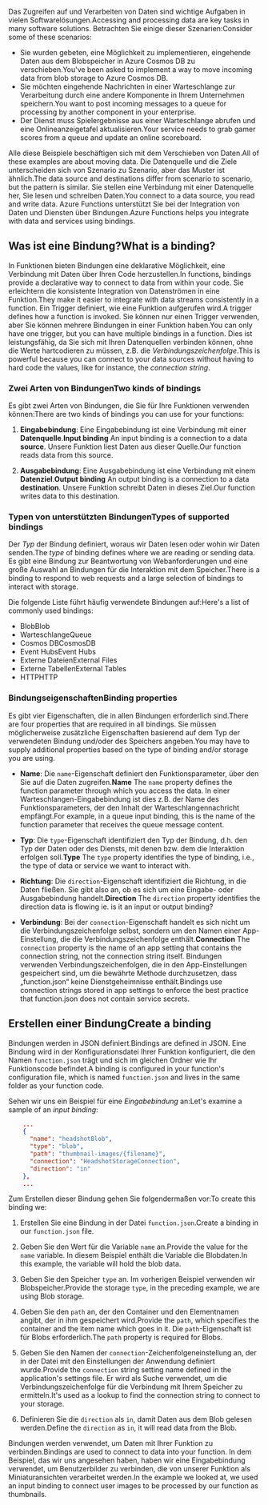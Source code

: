 <span data-ttu-id="7c543-101">Das Zugreifen auf und Verarbeiten von Daten sind wichtige Aufgaben in vielen Softwarelösungen.</span><span class="sxs-lookup"><span data-stu-id="7c543-101">Accessing and processing data are key tasks in many software solutions.</span></span> <span data-ttu-id="7c543-102">Betrachten Sie einige dieser Szenarien:</span><span class="sxs-lookup"><span data-stu-id="7c543-102">Consider some of these scenarios:</span></span>

* <span data-ttu-id="7c543-103">Sie wurden gebeten, eine Möglichkeit zu implementieren, eingehende Daten aus dem Blobspeicher in Azure Cosmos DB zu verschieben.</span><span class="sxs-lookup"><span data-stu-id="7c543-103">You've been asked to implement a way to move incoming data from blob storage to Azure Cosmos DB.</span></span>
* <span data-ttu-id="7c543-104">Sie möchten eingehende Nachrichten in einer Warteschlange zur Verarbeitung durch eine andere Komponente in Ihrem Unternehmen speichern.</span><span class="sxs-lookup"><span data-stu-id="7c543-104">You want to post incoming messages to a queue for processing by another component in your enterprise.</span></span>
* <span data-ttu-id="7c543-105">Der Dienst muss Spielergebnisse aus einer Warteschlange abrufen und eine Onlineanzeigetafel aktualisieren.</span><span class="sxs-lookup"><span data-stu-id="7c543-105">Your service needs to grab gamer scores from a queue and update an online scoreboard.</span></span>

<span data-ttu-id="7c543-106">Alle diese Beispiele beschäftigen sich mit dem Verschieben von Daten.</span><span class="sxs-lookup"><span data-stu-id="7c543-106">All of these examples are about moving data.</span></span> <span data-ttu-id="7c543-107">Die Datenquelle und die Ziele unterscheiden sich von Szenario zu Szenario, aber das Muster ist ähnlich.</span><span class="sxs-lookup"><span data-stu-id="7c543-107">The data source and destinations differ from scenario to scenario, but the pattern is similar.</span></span> <span data-ttu-id="7c543-108">Sie stellen eine Verbindung mit einer Datenquelle her, Sie lesen und schreiben Daten.</span><span class="sxs-lookup"><span data-stu-id="7c543-108">You connect to a data source, you read and write data.</span></span> <span data-ttu-id="7c543-109">Azure Functions unterstützt Sie bei der Integration von Daten und Diensten über Bindungen.</span><span class="sxs-lookup"><span data-stu-id="7c543-109">Azure Functions helps you integrate with data and services using bindings.</span></span> 

## <a name="what-is-a-binding"></a><span data-ttu-id="7c543-110">Was ist eine Bindung?</span><span class="sxs-lookup"><span data-stu-id="7c543-110">What is a binding?</span></span>

<span data-ttu-id="7c543-111">In Funktionen bieten Bindungen eine deklarative Möglichkeit, eine Verbindung mit Daten über Ihren Code herzustellen.</span><span class="sxs-lookup"><span data-stu-id="7c543-111">In functions, bindings provide a declarative way to connect to data from within your code.</span></span> <span data-ttu-id="7c543-112">Sie erleichtern die konsistente Integration von Datenströmen in eine Funktion.</span><span class="sxs-lookup"><span data-stu-id="7c543-112">They make it easier to integrate with data streams consistently in a function.</span></span> <span data-ttu-id="7c543-113">Ein Trigger definiert, wie eine Funktion aufgerufen wird.</span><span class="sxs-lookup"><span data-stu-id="7c543-113">A trigger defines how a function is invoked.</span></span> <span data-ttu-id="7c543-114">Sie können nur einen Trigger verwenden, aber Sie können mehrere Bindungen in einer Funktion haben.</span><span class="sxs-lookup"><span data-stu-id="7c543-114">You can only have one trigger, but you can have multiple bindings in a function.</span></span> <span data-ttu-id="7c543-115">Dies ist leistungsfähig, da Sie sich mit Ihren Datenquellen verbinden können, ohne die Werte hartcodieren zu müssen, z.B. die *Verbindungszeichenfolge*.</span><span class="sxs-lookup"><span data-stu-id="7c543-115">This is powerful because you can connect to your data sources without having to hard code the values, like for instance, the *connection string*.</span></span>

### <a name="two-kinds-of-bindings"></a><span data-ttu-id="7c543-116">Zwei Arten von Bindungen</span><span class="sxs-lookup"><span data-stu-id="7c543-116">Two kinds of bindings</span></span>

<span data-ttu-id="7c543-117">Es gibt zwei Arten von Bindungen, die Sie für Ihre Funktionen verwenden können:</span><span class="sxs-lookup"><span data-stu-id="7c543-117">There are two kinds of bindings you can use for your functions:</span></span>

1. <span data-ttu-id="7c543-118">**Eingabebindung**: Eine Eingabebindung ist eine Verbindung mit einer **Datenquelle**.</span><span class="sxs-lookup"><span data-stu-id="7c543-118">**Input binding** An input binding is a connection to a data **source**.</span></span> <span data-ttu-id="7c543-119">Unsere Funktion liest Daten aus dieser Quelle.</span><span class="sxs-lookup"><span data-stu-id="7c543-119">Our function reads data from this source.</span></span>

1. <span data-ttu-id="7c543-120">**Ausgabebindung**: Eine Ausgabebindung ist eine Verbindung mit einem **Datenziel**.</span><span class="sxs-lookup"><span data-stu-id="7c543-120">**Output binding** An output binding is a connection to a data **destination**.</span></span> <span data-ttu-id="7c543-121">Unsere Funktion schreibt Daten in dieses Ziel.</span><span class="sxs-lookup"><span data-stu-id="7c543-121">Our function writes data to this destination.</span></span>

### <a name="types-of-supported-bindings"></a><span data-ttu-id="7c543-122">Typen von unterstützten Bindungen</span><span class="sxs-lookup"><span data-stu-id="7c543-122">Types of supported bindings</span></span>

<span data-ttu-id="7c543-123">Der *Typ* der Bindung definiert, woraus wir Daten lesen oder wohin wir Daten senden.</span><span class="sxs-lookup"><span data-stu-id="7c543-123">The *type* of binding defines where we are reading or sending data.</span></span> <span data-ttu-id="7c543-124">Es gibt eine Bindung zur Beantwortung von Webanforderungen und eine große Auswahl an Bindungen für die Interaktion mit dem Speicher.</span><span class="sxs-lookup"><span data-stu-id="7c543-124">There is a binding to respond to web requests and a large selection of bindings to interact with storage.</span></span>

<span data-ttu-id="7c543-125">Die folgende Liste führt häufig verwendete Bindungen auf:</span><span class="sxs-lookup"><span data-stu-id="7c543-125">Here's a list of commonly used bindings:</span></span>
- <span data-ttu-id="7c543-126">Blob</span><span class="sxs-lookup"><span data-stu-id="7c543-126">Blob</span></span>
- <span data-ttu-id="7c543-127">Warteschlange</span><span class="sxs-lookup"><span data-stu-id="7c543-127">Queue</span></span>
- <span data-ttu-id="7c543-128">Cosmos DB</span><span class="sxs-lookup"><span data-stu-id="7c543-128">CosmosDB</span></span>
- <span data-ttu-id="7c543-129">Event Hubs</span><span class="sxs-lookup"><span data-stu-id="7c543-129">Event Hubs</span></span>
- <span data-ttu-id="7c543-130">Externe Dateien</span><span class="sxs-lookup"><span data-stu-id="7c543-130">External Files</span></span>
- <span data-ttu-id="7c543-131">Externe Tabellen</span><span class="sxs-lookup"><span data-stu-id="7c543-131">External Tables</span></span>
- <span data-ttu-id="7c543-132">HTTP</span><span class="sxs-lookup"><span data-stu-id="7c543-132">HTTP</span></span>

### <a name="binding-properties"></a><span data-ttu-id="7c543-133">Bindungseigenschaften</span><span class="sxs-lookup"><span data-stu-id="7c543-133">Binding properties</span></span>

<span data-ttu-id="7c543-134">Es gibt vier Eigenschaften, die in allen Bindungen erforderlich sind.</span><span class="sxs-lookup"><span data-stu-id="7c543-134">There are four properties that are required in all bindings.</span></span> <span data-ttu-id="7c543-135">Sie müssen möglicherweise zusätzliche Eigenschaften basierend auf dem Typ der verwendeten Bindung und/oder des Speichers angeben.</span><span class="sxs-lookup"><span data-stu-id="7c543-135">You may have to supply additional properties based on the type of binding and/or storage you are using.</span></span>

- <span data-ttu-id="7c543-136">**Name**: Die `name`-Eigenschaft definiert den Funktionsparameter, über den Sie auf die Daten zugreifen.</span><span class="sxs-lookup"><span data-stu-id="7c543-136">**Name** The `name` property defines the function parameter through which you access the data.</span></span> <span data-ttu-id="7c543-137">In einer Warteschlangen-Eingabebindung ist dies z.B. der Name des Funktionsparameters, der den Inhalt der Warteschlangennachricht empfängt.</span><span class="sxs-lookup"><span data-stu-id="7c543-137">For example, in a queue input binding, this is the name of the function parameter that receives the queue message content.</span></span> 

- <span data-ttu-id="7c543-138">**Typ**: Die `type`-Eigenschaft identifiziert den Typ der Bindung, d.h. den Typ der Daten oder des Diensts, mit denen bzw. dem die Interaktion erfolgen soll.</span><span class="sxs-lookup"><span data-stu-id="7c543-138">**Type** The `type` property identifies the type of binding, i.e., the type of data or service we want to interact with.</span></span>

- <span data-ttu-id="7c543-139">**Richtung**: Die `direction`-Eigenschaft identifiziert die Richtung, in die Daten fließen. Sie gibt also an, ob es sich um eine Eingabe- oder Ausgabebindung handelt.</span><span class="sxs-lookup"><span data-stu-id="7c543-139">**Direction** The `direction` property identifies the direction data is flowing ie. is it an input or output binding?</span></span>

- <span data-ttu-id="7c543-140">**Verbindung**: Bei der `connection`-Eigenschaft handelt es sich nicht um die Verbindungszeichenfolge selbst, sondern um den Namen einer App-Einstellung, die die Verbindungszeichenfolge enthält.</span><span class="sxs-lookup"><span data-stu-id="7c543-140">**Connection** The `connection` property is the name of an app setting that contains the connection string, not the connection string itself.</span></span> <span data-ttu-id="7c543-141">Bindungen verwenden Verbindungszeichenfolgen, die in den App-Einstellungen gespeichert sind, um die bewährte Methode durchzusetzen, dass „function.json“ keine Dienstgeheimnisse enthält.</span><span class="sxs-lookup"><span data-stu-id="7c543-141">Bindings use connection strings stored in app settings to enforce the best practice that function.json does not contain service secrets.</span></span>

## <a name="create-a-binding"></a><span data-ttu-id="7c543-142">Erstellen einer Bindung</span><span class="sxs-lookup"><span data-stu-id="7c543-142">Create a binding</span></span>

<span data-ttu-id="7c543-143">Bindungen werden in JSON definiert.</span><span class="sxs-lookup"><span data-stu-id="7c543-143">Bindings are defined in JSON.</span></span> <span data-ttu-id="7c543-144">Eine Bindung wird in der Konfigurationsdatei Ihrer Funktion konfiguriert, die den Namen `function.json` trägt und sich im gleichen Ordner wie Ihr Funktionscode befindet.</span><span class="sxs-lookup"><span data-stu-id="7c543-144">A binding is configured in your function's configuration file, which is named `function.json` and lives in the same folder as your function code.</span></span>

 <span data-ttu-id="7c543-145">Sehen wir uns ein Beispiel für eine *Eingabebindung* an:</span><span class="sxs-lookup"><span data-stu-id="7c543-145">Let's examine a sample of an *input binding*:</span></span>

```json
    ...
    {
      "name": "headshotBlob",
      "type": "blob",
      "path": "thumbnail-images/{filename}",
      "connection": "HeadshotStorageConnection",
      "direction": "in"
    },
    ...
```

<span data-ttu-id="7c543-146">Zum Erstellen dieser Bindung gehen Sie folgendermaßen vor:</span><span class="sxs-lookup"><span data-stu-id="7c543-146">To create this binding we:</span></span>

1. <span data-ttu-id="7c543-147">Erstellen Sie eine Bindung in der Datei `function.json`.</span><span class="sxs-lookup"><span data-stu-id="7c543-147">Create a binding in our `function.json` file.</span></span>

1. <span data-ttu-id="7c543-148">Geben Sie den Wert für die Variable `name` an.</span><span class="sxs-lookup"><span data-stu-id="7c543-148">Provide the value for the `name` variable.</span></span> <span data-ttu-id="7c543-149">In diesem Beispiel enthält die Variable die Blobdaten.</span><span class="sxs-lookup"><span data-stu-id="7c543-149">In this example, the variable will hold the blob data.</span></span>

1. <span data-ttu-id="7c543-150">Geben Sie den Speicher `type` an. Im vorherigen Beispiel verwenden wir Blobspeicher.</span><span class="sxs-lookup"><span data-stu-id="7c543-150">Provide the storage `type`, in the preceding example, we are using Blob storage.</span></span>

1. <span data-ttu-id="7c543-151">Geben Sie den `path` an, der den Container und den Elementnamen angibt, der in ihm gespeichert wird.</span><span class="sxs-lookup"><span data-stu-id="7c543-151">Provide the `path`, which specifies the container and the item name which goes in it.</span></span> <span data-ttu-id="7c543-152">Die `path`-Eigenschaft ist für Blobs erforderlich.</span><span class="sxs-lookup"><span data-stu-id="7c543-152">The `path` property is required for Blobs.</span></span>

1. <span data-ttu-id="7c543-153">Geben Sie den Namen der `connection`-Zeichenfolgeneinstellung an, der in der Datei mit den Einstellungen der Anwendung definiert wurde.</span><span class="sxs-lookup"><span data-stu-id="7c543-153">Provide the `connection` string setting name defined in the application's settings file.</span></span> <span data-ttu-id="7c543-154">Er wird als Suche verwendet, um die Verbindungszeichenfolge für die Verbindung mit Ihrem Speicher zu ermitteln.</span><span class="sxs-lookup"><span data-stu-id="7c543-154">It's used as a lookup to find the connection string to connect to your storage.</span></span>

1. <span data-ttu-id="7c543-155">Definieren Sie die `direction` als `in`, damit Daten aus dem Blob gelesen werden.</span><span class="sxs-lookup"><span data-stu-id="7c543-155">Define the `direction` as `in`, it will read data from the Blob.</span></span>

<span data-ttu-id="7c543-156">Bindungen werden verwendet, um Daten mit Ihrer Funktion zu verbinden.</span><span class="sxs-lookup"><span data-stu-id="7c543-156">Bindings are used to connect to data into your function.</span></span> <span data-ttu-id="7c543-157">In dem Beispiel, das wir uns angesehen haben, haben wir eine Eingabebindung verwendet, um Benutzerbilder zu verbinden, die von unserer Funktion als Miniaturansichten verarbeitet werden.</span><span class="sxs-lookup"><span data-stu-id="7c543-157">In the example we looked at, we used an input binding to connect user images to be processed by our function as thumbnails.</span></span>